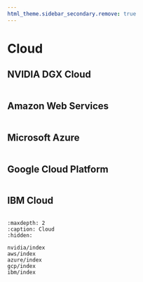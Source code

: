 ```yaml
---
html_theme.sidebar_secondary.remove: true
---
```


# Cloud

## NVIDIA DGX Cloud

```{include} ../_includes/menus/nvidia.md

```

## Amazon Web Services

```{include} ../_includes/menus/aws.md

```

## Microsoft Azure

```{include} ../_includes/menus/azure.md

```

## Google Cloud Platform

```{include} ../_includes/menus/gcp.md

```

## IBM Cloud

```{include} ../_includes/menus/ibm.md

```

```{toctree}
:maxdepth: 2
:caption: Cloud
:hidden:

nvidia/index
aws/index
azure/index
gcp/index
ibm/index
```
